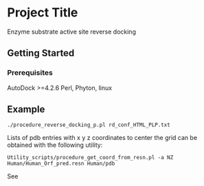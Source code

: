 # Project Title

Enzyme substrate active site reverse docking

## Getting Started


### Prerequisites

AutoDock >=4.2.6
Perl, Phyton, linux

## Example

```
./procedure_reverse_docking_p.pl rd_conf_HTML_PLP.txt
```

Lists of pdb entries with x y z coordinates to center the grid 
can be obtained with the following utility:

```
Utility_scripts/procedure_get_coord_from_resn.pl -a NZ Human/Human_Orf_pred.resn Human/pdb
```
See 
